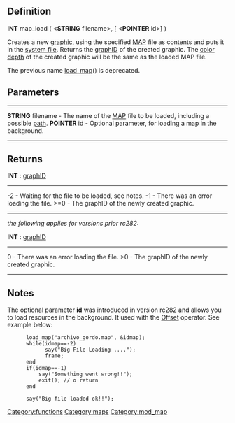 Definition
----------

**INT** map\_load ( &lt;**STRING** filename&gt;, \[ &lt;**POINTER**
id&gt;\] )

Creates a new [graphic](graphic "wikilink"), using the specified
[MAP](MAP "wikilink") file as contents and puts it in the [system
file](system_file "wikilink"). Returns the [graphID](graphID "wikilink")
of the created graphic. The [color depth](color_depth "wikilink") of the
created graphic will be the same as the loaded MAP file.

The previous name [load\_map](load_map "wikilink")() is deprecated.

Parameters
----------

  --------------------- ----------------------------------------------------------------------------------------------------------
  **STRING** filename   - The name of the [MAP](MAP "wikilink") file to be loaded, including a possible [path](path "wikilink").
  **POINTER** id        - Optional parameter, for loading a map in the background.
  --------------------- ----------------------------------------------------------------------------------------------------------

Returns
-------

**INT** : [graphID](graphID "wikilink")

  -------- -------------------------------------------------
  -2       - Waiting for the file to be loaded, see notes.
  -1       - There was an error loading the file.
  &gt;=0   - The graphID of the newly created graphic.
  -------- -------------------------------------------------

*the following applies for versions prior rc282:*

**INT** : [graphID](graphID "wikilink")

  ------- ---------------------------------------------
  0       - There was an error loading the file.
  &gt;0   - The graphID of the newly created graphic.
  ------- ---------------------------------------------

Notes
-----

The optional parameter **id** was introduced in version rc282 and allows
you to load resources in the background. It used with the
[Offset](Offset "wikilink") operator. See example below:

          load_map("archivo_gordo.map", &idmap);
          while(idmap==-2)
                say("Big File Loading ....");
                frame;
          end
          if(idmap==-1)
              say("Something went wrong!!");
              exit(); // o return
          end

          say("Big file loaded ok!!");

<Category:functions> <Category:maps> <Category:mod_map>
